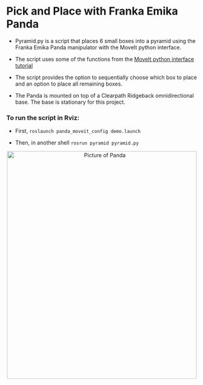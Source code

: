 # Pick and Place with Franka Emika Panda

- Pyramid.py is a script that places 6 small boxes into a pyramid using the Franka Emika Panda manipulator with the MoveIt python interface.

- The script uses some of the functions from the [MoveIt python interface tutorial](https://github.com/ros-planning/moveit_tutorials/blob/melodic-devel/doc/move_group_python_interface/scripts/move_group_python_interface_tutorial.py)

- The script provides the option to sequentially choose which box to place and an option to place all remaining boxes. 

- The Panda is mounted on top of a Clearpath Ridgeback omnidirectional base. The base is stationary for this project.

### To run the script in Rviz: 

- First, `roslaunch panda_moveit_config demo.launch`

- Then, in another shell `rosrun pyramid pyramid.py`

<p align = "center">
 <img src="https://user-images.githubusercontent.com/20496918/184697670-c8b0e584-da03-41b7-ae52-ba7c8c33ecdf.png" alt="Picture of Panda" class="center" width="500" height="600"> 
 <p/>

